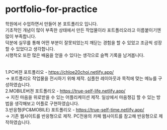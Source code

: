 # portfolio-for-practice

학원에서 수업하면서 만들어 본 포트폴리오 입니다.<br>
기초적인 개념이 많이 부족한 상태에서 만든 작업물이라 포트폴리오라고 이름붙이기엔 많이 부족합니다.<br>
덕분에 실무를 통해 어떤 부분이 잘못되었는지 깨닫는 경험을 할 수 있었고 조금씩 성장할 수 있었다고 생각합니다.<br>
시행착오 또한 많은 배움을 얻을 수 있다는 생각으로 슬쩍 기록을 남겨봅니다.<br>
<br><br>
1.PC버젼 포트폴리오 - https://chloe20choi.netlify.app/<br>
 -> 포트폴리오 작업물을 전시하기 위해 제작. 심플한 레이아웃과 목적에 맞는 메뉴를 구성하였습니다.<br>
2.MOBILE버젼 포트폴리오 - https://true-self-life.netlify.app/<br>
 -> 지친 마음을 위로받을 수 있는 어플리케이션 제작. 일상에서 마음챙김 할 수 있는 방법을 생각해보고 어플로 구현하였습니다.<br>
3.반응형(PC&MOBILE) 포트폴리오 - https://true-self-time.netlify.app/<br>
 -> 기존 웹사이트를 반응형으로 제작. PC전용의 카페 웹사이트를 참고해 반응형으로 제작하였습니다.<br>

